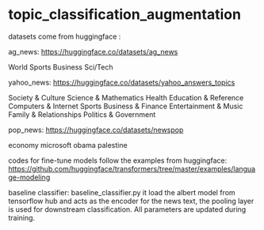 # topic_classification_augmentation


datasets come from huggingface :

ag_news: https://huggingface.co/datasets/ag_news

World
Sports
Business
Sci/Tech



yahoo_news: https://huggingface.co/datasets/yahoo_answers_topics

Society & Culture
Science & Mathematics
Health
Education & Reference
Computers & Internet
Sports
Business & Finance
Entertainment & Music
Family & Relationships
Politics & Government

pop_news: https://huggingface.co/datasets/newspop

economy
microsoft
obama
palestine

codes for fine-tune models follow the examples from huggingface: https://github.com/huggingface/transformers/tree/master/examples/language-modeling

baseline classifier: baseline_classifier.py
it load the albert model from tensorflow hub and acts as the encoder for the news text, 
the pooling layer is used for downstream classification.
All parameters are updated during training.
